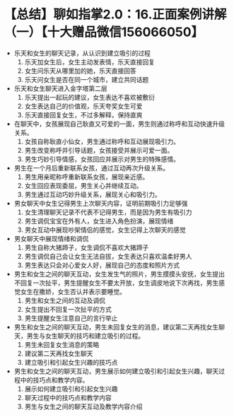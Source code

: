 # 【总结】聊如指掌2.0：16.正面案例讲解（一）【十大赠品微信156066050】

-   乐天和女生的聊天记录，从认识到建立吸引的过程
    1.  乐天加女生后，女生主动发表情，乐天直接回复
    2.  女生问乐天从哪里加的她，乐天直接回答
    3.  乐天问女生是否在同一个城市，建立共同话题
-   乐天和女生聊天进入金字塔第二层
    1.  乐天提出一起玩的建议，女生表达不喜欢被敷衍
    2.  女生表达自己的价值观，乐天夸奖女生可爱
    3.  乐天直接回复女生，不过多解释，保持直爽
-   在聊天中，女孩展现自己耿直又可爱的一面，男生则通过称呼和互动快速升级关系。
    1.  女孩自称耿直小仙女，男生通过称呼和互动展现吸引力。
    2.  男生改变称呼并引导话题，女孩接受并展示可爱一面。
    3.  男生巧妙引导情感，女孩回应并展示对男生的特殊感情。
-   男生在一个月后重新联系女孩，通过互动再次升级关系。
    1.  男生用亲昵称呼重新联系女孩，展现亲近感。
    2.  女生回应表现委屈，男生关心并继续互动。
    3.  男生通过互动巧妙升级关系，展现关心和吸引力。
-   男女聊天中女生记得男生上次聊天内容，证明前期吸引力足够强
    1.  女生清理聊天记录不代表不记得男生，而是因为男生有吸引力
    2.  男生调侃宝宝在外有人，女生进入角色扮演，展现情绪
    3.  男女互动中展现吵架情侣的感觉，女生记得上次聊天的感觉
-   男女聊天中展现情绪和调侃
    1.  男生自称大猪蹄子，女生调侃不喜欢大猪蹄子
    2.  男生调侃自己会让女生无法自拔，女生表达只喜欢温柔好男人
    3.  男生表达只会对心爱女人好，展现自己的态度和照片方式
-   男生和女生之间的聊天互动，女生发生气的照片，男生摸摸头安抚，女生提出不回复一次扯平，男生提醒女生不要太开放，女生调皮地说下次再找，男生感觉女生在撒娇，女生否认并表示要睡觉。
    1.  男生和女生之间的互动及调侃
    2.  女生提出不回复一次扯平的方式
    3.  男生提醒女生注意自己的言行举止
-   男生和女生之间的聊天互动，男生未回复女生的消息，建议第二天再找女生聊天，男生与女生聊天的技巧和建立吸引的过程。
    1.  男生未回复女生消息的策略
    2.  建议第二天再找女生聊天
    3.  建立吸引和引起女生兴趣的技巧点
-   男生和女生之间的聊天互动，男生展示如何建立吸引和引起女生兴趣，聊天过程中的技巧点和教学内容。
    1.  展示如何建立吸引和引起女生兴趣
    2.  聊天过程中的技巧点和教学内容
    3.  男生与女生之间的聊天互动及教学内容介绍
